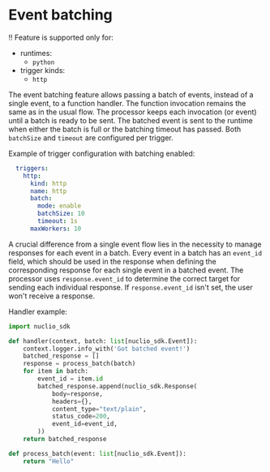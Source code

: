 # Event batching

:bangbang: Feature is supported only for:
* runtimes:
    * `python`
* trigger kinds:
    * `http`

The event batching feature allows passing a batch of events, instead of a single event, to a function handler.
The function invocation remains the same as in the usual flow. The processor keeps each invocation (or event) until 
a batch is ready to be sent. The batched event is sent to the runtime when either the batch is full or the batching
timeout has passed. Both `batchSize` and `timeout` are configured per trigger.

Example of trigger configuration with batching enabled:

```yaml
  triggers:
    http:
      kind: http
      name: http
      batch:
        mode: enable
        batchSize: 10
        timeout: 1s
      maxWorkers: 10
```

A crucial difference from a single event flow lies in the necessity to manage responses for each event in a batch. 
Every event in a batch has an `event_id` field, which should be used in the response when defining the corresponding response for each single event in a batched event.
The processor uses `response.event_id` to determine the correct target for sending each individual response.
If `response.event_id` isn't set, the user won't receive a response.

Handler example:

```python
import nuclio_sdk

def handler(context, batch: list[nuclio_sdk.Event]):
    context.logger.info_with('Got batched event!')
    batched_response = []
    response = process_batch(batch)
    for item in batch:
        event_id = item.id
        batched_response.append(nuclio_sdk.Response(
            body=response,
            headers={},
            content_type="text/plain",
            status_code=200,
            event_id=event_id,
        ))
    return batched_response

def process_batch(event: list[nuclio_sdk.Event]):
    return "Hello"
```